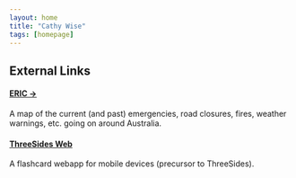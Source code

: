 ```yaml
---
layout: home
title: "Cathy Wise"
tags: [homepage]
---
```


## External Links

#### [ERIC →](http://eric.csiro.au)

A map of the current (and past) emergencies, road closures, fires, weather warnings, etc. going on around Australia.

#### [ThreeSides Web](http://cathywise.net/ThreeSides)

A flashcard webapp for mobile devices (precursor to ThreeSides).